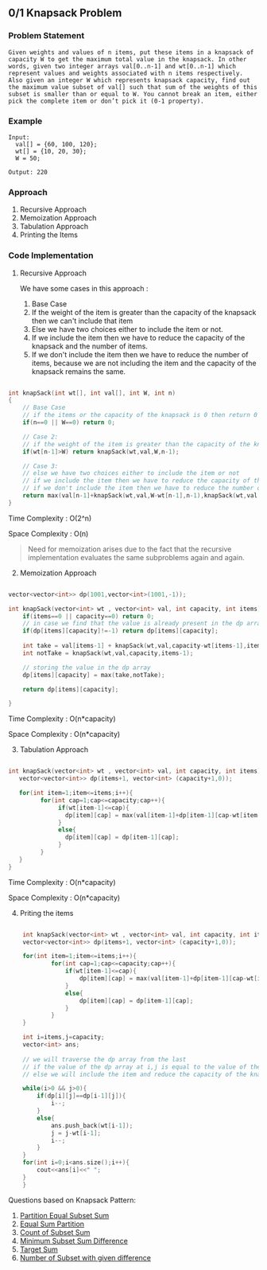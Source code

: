 ## 0/1 Knapsack Problem

### Problem Statement

```Given weights and values of n items, put these items in a knapsack of capacity W to get the maximum total value in the knapsack. In other words, given two integer arrays val[0..n-1] and wt[0..n-1] which represent values and weights associated with n items respectively. Also given an integer W which represents knapsack capacity, find out the maximum value subset of val[] such that sum of the weights of this subset is smaller than or equal to W. You cannot break an item, either pick the complete item or don’t pick it (0-1 property).```

### Example

```
Input: 
  val[] = {60, 100, 120};
  wt[] = {10, 20, 30};
  W = 50;

Output: 220

```

### Approach

1. Recursive Approach
2. Memoization Approach 
3. Tabulation Approach 
4. Printing the Items
   

### Code Implementation

1. Recursive Approach
   
   We have some cases in this approach : 

    1. Base Case
    2. If the weight of the item is greater than the capacity of the knapsack then we can't include that item
    3. Else we have two choices either to include the item or not.
    4. If we include the item then we have to reduce the capacity of the knapsack and the number of items.
    5. If we don't include the item then we have to reduce the number of items, because we are not including the item and the capacity of the knapsack remains the same.

```cpp

int knapSack(int wt[], int val[], int W, int n) 
{   
    // Base Case
    // if the items or the capacity of the knapsack is 0 then return 0
    if(n==0 || W==0) return 0;

    // Case 2: 
    // if the weight of the item is greater than the capacity of the knapsack then we can't include that item
    if(wt[n-1]>W) return knapSack(wt,val,W,n-1);

    // Case 3:
    // else we have two choices either to include the item or not
    // if we include the item then we have to reduce the capacity of the knapsack and the number of items
    // if we don't include the item then we have to reduce the number of items
    return max(val[n-1]+knapSack(wt,val,W-wt[n-1],n-1),knapSack(wt,val,W,n-1));
} 

```
Time Complexity : O(2^n) 

Space Complexity : O(n)

> Need for memoization arises due to the fact that the recursive implementation evaluates the same subproblems again and again.

2. Memoization Approach

```cpp

vector<vector<int>> dp(1001,vector<int>(1001,-1));

int knapSack(vector<int> wt , vector<int> val, int capacity, int items){
    if(items==0 || capacity==0) return 0;
    // in case we find that the value is already present in the dp array then we return the value
    if(dp[items][capacity]!=-1) return dp[items][capacity];
    
    int take = val[items-1] + knapSack(wt,val,capacity-wt[items-1],items-1);
    int notTake = knapSack(wt,val,capacity,items-1);

    // storing the value in the dp array
    dp[items][capacity] = max(take,notTake);

    return dp[items][capacity];

}
```
Time Complexity : O(n*capacity)

Space Complexity : O(n*capacity)

3. Tabulation Approach

```cpp

int knapSack(vector<int> wt , vector<int> val, int capacity, int items){
   vector<vector<int>> dp(items+1, vector<int> (capacity+1,0));

   for(int item=1;item<=items;i++){
         for(int cap=1;cap<=capacity;cap++){
              if(wt[item-1]<=cap){
                dp[item][cap] = max(val[item-1]+dp[item-1][cap-wt[item-1]],dp[item-1][cap]);
              }
              else{
                dp[item][cap] = dp[item-1][cap];
              }
         }
   }
}
```
Time Complexity : O(n*capacity)

Space Complexity : O(n*capacity)

4. Priting the items

```cpp  

    int knapSack(vector<int> wt , vector<int> val, int capacity, int items){
    vector<vector<int>> dp(items+1, vector<int> (capacity+1,0));

    for(int item=1;item<=items;i++){
            for(int cap=1;cap<=capacity;cap++){
                if(wt[item-1]<=cap){
                    dp[item][cap] = max(val[item-1]+dp[item-1][cap-wt[item-1]],dp[item-1][cap]);
                }
                else{
                    dp[item][cap] = dp[item-1][cap];
                }
            }
    }

    int i=items,j=capacity;
    vector<int> ans;
    
    // we will traverse the dp array from the last
    // if the value of the dp array at i,j is equal to the value of the dp array at i-1,j then we will not include the item
    // else we will include the item and reduce the capacity of the knapsack and the number of items

    while(i>0 && j>0){
        if(dp[i][j]==dp[i-1][j]){
            i--;
        }
        else{
            ans.push_back(wt[i-1]);
            j = j-wt[i-1];
            i--;
        }
    }
    for(int i=0;i<ans.size();i++){
        cout<<ans[i]<<" ";
    }
    }
```

Questions based on Knapsack Pattern:

1. [Partition Equal Subset Sum](https://leetcode.com/problems/partition-equal-subset-sum/)
2. [Equal Sum Partition](https://leetcode.com/problems/partition-equal-subset-sum/)
3. [Count of Subset Sum](https://leetcode.com/problems/target-sum/) 
4. [Minimum Subset Sum Difference](https://leetcode.com/problems/last-stone-weight-ii/) 
5. [Target Sum](https://leetcode.com/problems/last-stone-weight-ii/) 
6. [Number of Subset with given difference](https://leetcode.com/problems/last-stone-weight-ii/) 

